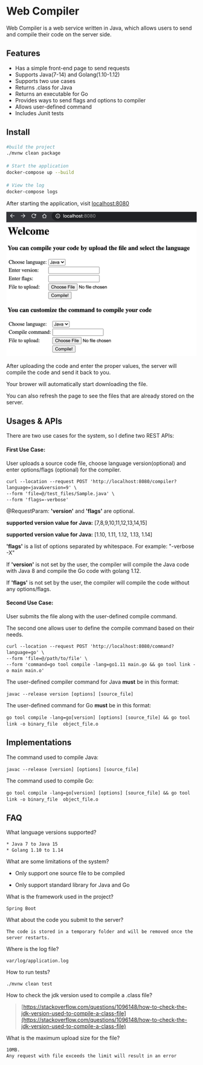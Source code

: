 # Web Compiler

Web Compiler is a web service written in Java, which allows users to send and compile their code
on the server side.

## Features
* Has a simple front-end page to send requests
* Supports Java(7-14) and Golang(1.10-1.12)
* Supports two use cases
* Returns .class for Java
* Returns an executable for Go
* Provides ways to send flags and options to compiler
* Allows user-defined command
* Includes Junit tests

## Install

```bash
#build the project
./mvnw clean package

# Start the application
docker-compose up --build

# View the log
docker-compose logs
```

After starting the application, visit [localhost:8080](localhost:8080)

![index.html](img/index.png)

After uploading the code and enter the proper values, the server will compile the code and send it back to you.

Your brower will automatically start downloading the file.

You can also refresh the page to see the files that are already stored on the server.

## Usages & APIs
There are two use cases for the system, so I define two REST APIs:

#### First Use Case:

User uploads a source code file, choose language version(optional) 
and enter options/flags (optional) for the compiler. 

```$xslt
curl --location --request POST 'http://localhost:8080/compiler?language=java&version=9' \
--form 'file=@/test_files/Sample.java' \
--form 'flags=-verbose'
```
@RequestParam: **'version'** and **'flags'** are optional.

**supported version value for Java:** [7,8,9,10,11,12,13,14,15]

**supported version value for Java:** [1.10, 1.11, 1.12, 1.13, 1.14]

**'flags'** is a list of options separated by whitespace. For example: "-verbose -X"
 
If **'version'** is not set by the user,
the compiler will compile the Java code with Java 8 and compile the Go code with golang 1.12.

If **'flags'** is not set by the user,
the compiler will compile the code without any options/flags.

#### Second Use Case:

User submits the file along with the user-defined compile command.

The second one allows user to define the compile command based on their needs.

```$xslt
curl --location --request POST 'http://localhost:8080/command?language=go' \
--form 'file=@/path/to/file' \
--form 'command=go tool compile -lang=go1.11 main.go && go tool link -o main main.o'
```

The user-defined compiler command for Java **must** be in this format:

`javac --release version [options] [source_file] `

The user-defined command for Go **must** be in this format:

`go tool compile -lang=go[version] [options] [source_file] && go tool link -o binary_file 
object_file.o`

## Implementations
The command used to compile Java:

`javac --release [version] [options] [source_file] `

The command used to compile Go:

`go tool compile -lang=go[version] [options] [source_file] && go tool link -o binary_file 
object_file.o`

## FAQ
What language versions supported?
    
    * Java 7 to Java 15
    * Golang 1.10 to 1.14
    
What are some limitations of the system?

   * Only support one source file to be compiled
    
   * Only support standard library for Java and Go

What is the framework used in the project?

    Spring Boot

What about the code you submit to the server?

    The code is stored in a temporary folder and will be removed once the server restarts.
    
Where is the log file?
    
    var/log/application.log
    
How to run tests?
    
    ./mvnw clean test
    
How to check the jdk version used to compile a .class file?

> [https://stackoverflow.com/questions/1096148/how-to-check-the-jdk-version-used-to-compile-a-class-file](https://stackoverflow.com/questions/1096148/how-to-check-the-jdk-version-used-to-compile-a-class-file)

What is the maximum upload size for the file?

    10MB. 
    Any request with file exceeds the limit will result in an error
